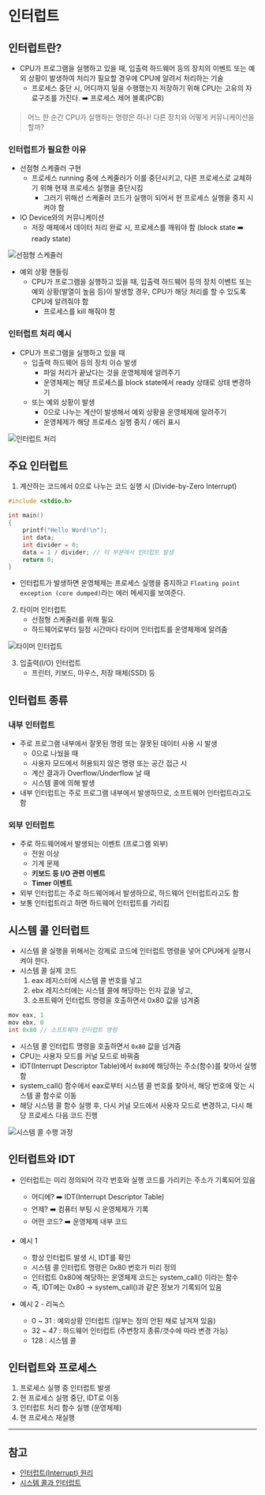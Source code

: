 # 인터럽트

## 인터럽트란?

* CPU가 프로그램을 실행하고 있을 때, 입출력 하드웨어 등의 장치의 이벤트 또는 예외 상황이 발생하여 처리가 필요할 경우에 CPU에 알려서 처리하는 기술
  * 프로세스 중단 시, 어디까지 일을 수행했는지 저장하기 위해 CPU는 고유의 자료구조를 가진다. ➡️ 프로세스 제어 블록(PCB)

> 어느 한 순간 CPU가 실행하는 명령은 하나! 다른 장치와 어떻게 커뮤니케이션을 할까?



### 인터럽트가 필요한 이유

* 선점형 스케줄러 구현
  * 프로세스 running 중에 스케줄러가 이를 중단시키고, 다른 프로세스로 교체하기 위해 현재 프로세스 실행을 중단시킴
    * 그러기 위해선 스케줄러 코드가 실행이 되어서 현 프로세스 실행을 중지 시켜야 함
* IO Device와의 커뮤니케이션
  * 저장 매체에서 데이터 처리 완료 시, 프로세스를 깨워야 함 (block state ➡️ ready state)



![선점형 스케줄러](https://blog.kakaocdn.net/dn/772RB/btqW4iDMmeh/Iq7xS7hvmT1m0DDs4FeCiK/img.png)



* 예외 상황 핸들링
  * CPU가 프로그램을 실행하고 있을 때, 입출력 하드웨어 등의 장치 이벤트 또는 예외 상황(발열이 높음 등)이 발생할 경우, CPU가 해당 처리를 할 수 있도록 CPU에 알려줘야 함
    * 프로세스를 kill 해줘야 함



### 인터럽트 처리 예시

* CPU가 프로그램을 실행하고 있을 때
  * 입출력 하드웨어 등의 장치 이슈 발생
    * 파일 처리가 끝났다는 것을 운영체제에 알려주기
    * 운영체제는 해당 프로세스를 block state에서 ready 상태로 상태 변경하기
  * 또는 예외 상황이 발생
    * 0으로 나누는 계산이 발생해서 예외 상황을 운영체제에 알려주기
    * 운영체제가 해당 프로세스 실행 중지 / 에러 표시

![인터럽트 처리](https://img1.daumcdn.net/thumb/R1280x0/?scode=mtistory2&fname=https%3A%2F%2Fblog.kakaocdn.net%2Fdn%2Fql9lZ%2FbtqSxB7TCml%2FV0umAEOKXF14KWXT2IsgD0%2Fimg.png)





## 주요 인터럽트

1. 계산하는 코드에서 0으로 나누는 코드 실행 시 (Divide-by-Zero Interrupt)

```c
#include <stdio.h>

int main()
{
    printf("Hello Word!\n");
    int data;
    int divider = 0;
    data = 1 / divider; // 이 부분에서 인터럽트 발생
    return 0;
}
```

* 인터럽트가 발생하면 운영체제는 프로세스 실행을 중지하고 `Floating point exception (core dumped)`라는 에러 메세지를 보여준다.



2. 타이머 인터럽트
   * 선점형 스케줄러를 위해 필요
   * 하드웨어로부터 일정 시간마다 타이머 인터럽트를 운영체제에 알려줌

![타이머 인터럽트](https://www.fun-coding.org/00_Images/timer.png)



3. 입출력(I/O) 인터럽트
   * 프린터, 키보드, 마우스, 저장 매체(SSD) 등







## 인터럽트 종류

### 내부 인터럽트

* 주로 프로그램 내부에서 잘못된 명령 또는 잘못된 데이터 사용 시 발생
  * 0으로 나눴을 때
  * 사용자 모드에서 허용되지 않은 명령 또는 공간 접근 시
  * 계산 결과가 Overflow/Underflow 날 때
  * 시스템 콜에 의해 발생
* 내부 인터럽트는 주로 프로그램 내부에서 발생하므로, 소프트웨어 인터럽트라고도 함



### 외부 인터럽트

* 주로 하드웨어에서 발생되는 이벤트 (프로그램 외부)
  * 전원 이상
  * 기계 문제
  * **키보드 등 I/O 관련 이벤트**
  * **Timer 이벤트**
* 외부 인터럽트는 주로 하드웨어에서 발생하므로, 하드웨어 인터럽트라고도 함
* 보통 인터럽트라고 하면 하드웨어 인터럽트를 가리킴







## 시스템 콜 인터럽트

* 시스템 콜 실행을 위해서는 강제로 코드에 인터럽트 명령을 넣어 CPU에게 실행시켜야 한다.
* 시스템 콜 실제 코드
  1. eax 레지스터에 시스템 콜 번호를 넣고
  2. ebx 레지스터에는 시스템 콜에 해당하는 인자 값을 넣고,
  3. 소프트웨어 인터럽트 명령을 호출하면서 0x80 값을 넘겨줌

```c
mov eax, 1
mov ebx, 0
int 0x80 // 소프트웨어 인터럽트 명령
```

* 시스템 콜 인터럽트 명령을 호출하면서 `0x80` 값을 넘겨줌
* CPU는 사용자 모드를 커널 모드로 바꿔줌
* IDT(Interrupt Descriptor Table)에서 `0x80`에 해당하는 주소(함수)를 찾아서 실행함
* system_call() 함수에서 eax로부터 시스템 콜 번호를 찾아서, 해당 번호에 맞는 시스템 콜 함수로 이동
* 해당 시스템 콜 함수 실행 후, 다시 커널 모드에서 사용자 모드로 변경하고, 다시 해당 프로세스 다음 코드 진행



![시스템 콜 수행 과정](https://img1.daumcdn.net/thumb/R1280x0/?scode=mtistory2&fname=https%3A%2F%2Fblog.kakaocdn.net%2Fdn%2FbNCcpO%2FbtqR9nc2yj3%2FxQykuX5OCs5PdSbKsvO9G0%2Fimg.png)





## 인터럽트와 IDT

* 인터럽트는 미리 정의되어 각각 번호와 실행 코드를 가리키는 주소가 기록되어 있음
  * 어디에? ➡️ IDT(Interrupt Descriptor Table)
  * 언제? ➡️ 컴퓨터 부팅 시 운영체제가 기록
  * 어떤 코드? ➡️ 운영체제 내부 코드



* 예시 1
  * 항상 인터럽트 발생 시, IDT를 확인
  * 시스템 콜 인터럽트 명령은 0x80 번호가 미리 정의
  * 인터럽트 0x80에 해당하는 운영체제 코드는 system_call() 이라는 함수
  * 즉, IDT에는 0x80 -> system_call()과 같은 정보가 기록되어 있음
* 예시 2 - 리눅스
  * 0 ~ 31 : 예외상황 인터럽트 (일부는 정의 안된 채로 남겨져 있음)
  * 32 ~ 47 : 하드웨어 인터럽트 (주변창지 종류/갯수에 따라 변경 가능)
  * 128 : 시스템 콜





## 인터럽트와 프로세스

1. 프로세스 실행 중 인터럽트 발생
2. 현 프로세스 실행 중단, IDT로 이동
3. 인터럽트 처리 함수 실행 (운영체제)
4. 현 프로세스 재실행







---

## 참고

* [인터럽트(Interrupt) 원리](https://mikiplace.tistory.com/11)
* [시스템 콜과 인터럽트](https://latter2005.tistory.com/43)

